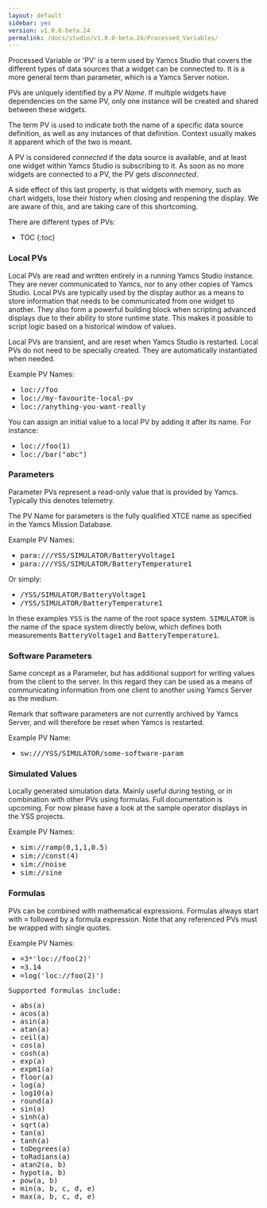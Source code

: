 ```yaml
---
layout: default
sidebar: yes
version: v1.0.0-beta.24
permalink: /docs/studio/v1.0.0-beta.24/Processed_Variables/
---
```


Processed Variable or 'PV' is a term used by Yamcs Studio that covers the different types of data sources that a widget can be connected to. It is a more general term than parameter, which is a Yamcs Server notion.

PVs are uniquely identified by a <em>PV Name</em>. If multiple widgets have dependencies on the same PV, only one instance will be created and shared between these widgets.

The term PV is used to indicate both the name of a specific data source definition, as well as any instances of that definition. Context usually makes it apparent which of the two is meant.

A PV is considered <em>connected</em> if the data source is available, and at least one widget within Yamcs Studio is subscribing to it. As soon as no more widgets are connected to a PV, the PV gets <em>disconnected</em>.

<div class="hint">
    A side effect of this last property, is that widgets with memory, such as chart widgets, lose their history when closing and reopening the display. We are aware of this, and are taking care of this shortcoming.
</div>

There are different types of PVs:

* TOC
{:toc}

### Local PVs
Local PVs are read and written entirely in a running Yamcs Studio instance. They are never communicated to Yamcs, nor to any other copies of Yamcs Studio. Local PVs are typically used by the display author as a means to store information that needs to be communicated from one widget to another. They also form a powerful building block when scripting advanced displays due to their ability to store runtime state. This makes it possible to script logic based on a historical window of values.

Local PVs are transient, and are reset when Yamcs Studio is restarted. Local PVs do not need to be specially created. They are automatically instantiated when needed.

Example PV Names:

* <tt>loc://foo</tt>
* <tt>loc://my-favourite-local-pv</tt>
* <tt>loc://anything-you-want-really</tt>

You can assign an initial value to a local PV by adding it after its name. For instance:

* <tt>loc://foo(1)</tt>
* <tt>loc://bar("abc")</tt>


### Parameters
Parameter PVs represent a read-only value that is provided by Yamcs. Typically this denotes telemetry.

The PV Name for parameters is the fully qualified XTCE name as specified in the Yamcs Mission Database.

Example PV Names:

* <tt>para:///YSS/SIMULATOR/BatteryVoltage1</tt>
* <tt>para:///YSS/SIMULATOR/BatteryTemperature1</tt>

Or simply:

* <tt>/YSS/SIMULATOR/BatteryVoltage1</tt>
* <tt>/YSS/SIMULATOR/BatteryTemperature1</tt>

In these examples <tt>YSS</tt> is the name of the root space system. <tt>SIMULATOR</tt> is the name of the space system directly below, which defines both measurements <tt>BatteryVoltage1</tt> and <tt>BatteryTemperature1</tt>.

### Software Parameters
Same concept as a Parameter, but has additional support for writing values from the client to the server. In this regard they can be used as a means of communicating information from one client to another using Yamcs Server as the medium.

Remark that software parameters are not currently archived by Yamcs Server, and will therefore be reset when Yamcs is restarted.

Example PV Name:

* <tt>sw:///YSS/SIMULATOR/some-software-param</tt>

### Simulated Values
Locally generated simulation data. Mainly useful during testing, or in combination with other PVs using formulas. Full documentation is upcoming. For now please have a look at the sample operator displays in the YSS projects.

Example PV Names:

* <tt>sim://ramp(0,1,1,0.5)</tt>
* <tt>sim://const(4)</tt>
* <tt>sim://noise</tt>
* <tt>sim://sine</tt>

### Formulas
PVs can be combined with mathematical expressions. Formulas always start with <tt>=</tt> followed by a formula expression. Note that any referenced PVs must be wrapped with single quotes. 

Example PV Names:

* <tt>=3*'loc://foo(2)'</tt>
* <tt>=3.14</tt>
* <tt>=log('loc://foo(2)')<tt>

Supported formulas include:

* abs(a)
* acos(a)
* asin(a)
* atan(a)
* ceil(a)
* cos(a)
* cosh(a)
* exp(a)
* expm1(a)
* floor(a)
* log(a)
* log10(a)
* round(a)
* sin(a)
* sinh(a)
* sqrt(a)
* tan(a)
* tanh(a)
* toDegrees(a)
* toRadians(a)
* atan2(a, b)
* hypot(a, b)
* pow(a, b)
* min(a, b, c, d, e)
* max(a, b, c, d, e)
